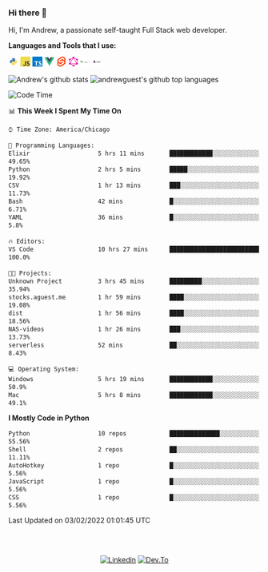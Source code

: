 ### Hi there 👋

Hi, I'm Andrew, a passionate self-taught Full Stack web developer.

**Languages and Tools that I use:**  

<code><img height="20" src="https://raw.githubusercontent.com/github/explore/80688e429a7d4ef2fca1e82350fe8e3517d3494d/topics/python/python.png"></code>
<code><img height="20" src="https://raw.githubusercontent.com/github/explore/80688e429a7d4ef2fca1e82350fe8e3517d3494d/topics/javascript/javascript.png"></code>
<code><img height="20" src="https://raw.githubusercontent.com/github/explore/80688e429a7d4ef2fca1e82350fe8e3517d3494d/topics/typescript/typescript.png"></code>
<code><img height="20" src="https://raw.githubusercontent.com/github/explore/80688e429a7d4ef2fca1e82350fe8e3517d3494d/topics/vue/vue.png"></code>
<code><img height="20" src="https://raw.githubusercontent.com/github/explore/42198dc9113595ddd22cc12771bb719c8cf08b67/topics/svelte/svelte.png"></code>
<code><img height="20" src="https://raw.githubusercontent.com/github/explore/5c058a388828bb5fde0bcafd4bc867b5bb3f26f3/topics/graphql/graphql.png"></code>
<code><img height="20" src="https://raw.githubusercontent.com/github/explore/80688e429a7d4ef2fca1e82350fe8e3517d3494d/topics/mongodb/mongodb.png"></code>
<code><img height="20" src="https://raw.githubusercontent.com/github/explore/d106aa3f6fa091ab80ab5c8cf0d931baff3caaea/topics/elixir/elixir.png"></code>

![Andrew's github stats](https://github-readme-stats.vercel.app/api?username=andrewguest&show_icons=true&theme=vue-dark&count_private=true)
<img height="180em" src="https://github-readme-stats.vercel.app/api/top-langs/?username=andrewguest&theme=vue-dark&layout=compact" alt="andrewguest's github top languages" />

<!--START_SECTION:waka-->
![Code Time](http://img.shields.io/badge/Code%20Time-962%20hrs%2014%20mins-blue)

📊 **This Week I Spent My Time On** 

```text
⌚︎ Time Zone: America/Chicago

💬 Programming Languages: 
Elixir                   5 hrs 11 mins       ████████████░░░░░░░░░░░░░   49.65% 
Python                   2 hrs 5 mins        █████░░░░░░░░░░░░░░░░░░░░   19.92% 
CSV                      1 hr 13 mins        ███░░░░░░░░░░░░░░░░░░░░░░   11.73% 
Bash                     42 mins             █░░░░░░░░░░░░░░░░░░░░░░░░   6.71% 
YAML                     36 mins             █░░░░░░░░░░░░░░░░░░░░░░░░   5.8%

🔥 Editors: 
VS Code                  10 hrs 27 mins      █████████████████████████   100.0%

🐱‍💻 Projects: 
Unknown Project          3 hrs 45 mins       █████████░░░░░░░░░░░░░░░░   35.94% 
stocks.aguest.me         1 hr 59 mins        ████░░░░░░░░░░░░░░░░░░░░░   19.08% 
dist                     1 hr 56 mins        ████░░░░░░░░░░░░░░░░░░░░░   18.56% 
NAS-videos               1 hr 26 mins        ███░░░░░░░░░░░░░░░░░░░░░░   13.73% 
serverless               52 mins             ██░░░░░░░░░░░░░░░░░░░░░░░   8.43%

💻 Operating System: 
Windows                  5 hrs 19 mins       ████████████░░░░░░░░░░░░░   50.9% 
Mac                      5 hrs 8 mins        ████████████░░░░░░░░░░░░░   49.1%

```

**I Mostly Code in Python** 

```text
Python                   10 repos            ██████████████░░░░░░░░░░░   55.56% 
Shell                    2 repos             ██░░░░░░░░░░░░░░░░░░░░░░░   11.11% 
AutoHotkey               1 repo              █░░░░░░░░░░░░░░░░░░░░░░░░   5.56% 
JavaScript               1 repo              █░░░░░░░░░░░░░░░░░░░░░░░░   5.56% 
CSS                      1 repo              █░░░░░░░░░░░░░░░░░░░░░░░░   5.56%

```



 Last Updated on 03/02/2022 01:01:45 UTC
<!--END_SECTION:waka-->

<br><br>
<p align="center">
   <a href="https://www.linkedin.com/in/andrew-guest-a891759a" target="_blank"><img src="https://img.shields.io/badge/LinkedIn-0077B5?style=for-the-badge&logo=linkedin&logoColor=white" alt="Linkedin"></a>
  <a href="https://dev.to/aguest" target="_blank"><img src="https://img.shields.io/badge/Dev.to-0A0A0A?style=for-the-badge&logo=dev%2Eto&logoColor=white" alt="Dev.To"></a>
</p>
